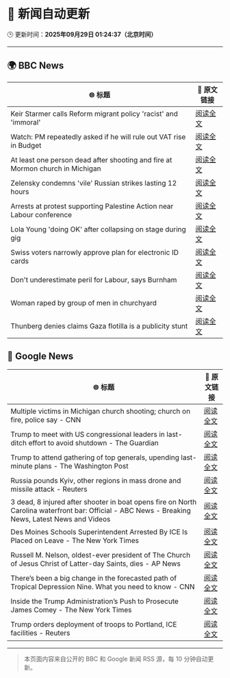 # 🧠 新闻自动更新

🕒 更新时间：**2025年09月29日 01:24:37（北京时间）**

---

## 🌍 BBC News

| 🌐 标题 | 🔗 原文链接 |
|--------|-------------|
| Keir Starmer calls Reform migrant policy 'racist' and 'immoral' | [阅读全文](https://www.bbc.com/news/articles/cj6xdw1dg4zo?at_medium=RSS&at_campaign=rss) |
| Watch: PM repeatedly asked if he will rule out VAT rise in Budget | [阅读全文](https://www.bbc.com/news/videos/c5y86zxvmmpo?at_medium=RSS&at_campaign=rss) |
| At least one person dead after shooting and fire at Mormon church in Michigan | [阅读全文](https://www.bbc.com/news/articles/ceq2vd15glwo?at_medium=RSS&at_campaign=rss) |
| Zelensky condemns 'vile' Russian strikes lasting 12 hours | [阅读全文](https://www.bbc.com/news/articles/c75qeqr5905o?at_medium=RSS&at_campaign=rss) |
| Arrests at protest supporting Palestine Action near Labour conference | [阅读全文](https://www.bbc.com/news/articles/cx20l1257l4o?at_medium=RSS&at_campaign=rss) |
| Lola Young 'doing OK' after collapsing on stage during gig | [阅读全文](https://www.bbc.com/news/articles/cr7031gv2m8o?at_medium=RSS&at_campaign=rss) |
| Swiss voters narrowly approve plan for electronic ID cards | [阅读全文](https://www.bbc.com/news/articles/cdr624j16jpo?at_medium=RSS&at_campaign=rss) |
| Don't underestimate peril for Labour, says Burnham | [阅读全文](https://www.bbc.com/news/articles/cn0xzpngj5xo?at_medium=RSS&at_campaign=rss) |
| Woman raped by group of men in churchyard | [阅读全文](https://www.bbc.com/news/articles/cly622k0jm4o?at_medium=RSS&at_campaign=rss) |
| Thunberg denies claims Gaza flotilla is a publicity stunt | [阅读全文](https://www.bbc.com/news/articles/cx25grpxzd3o?at_medium=RSS&at_campaign=rss) |

## 📰 Google News

| 🌐 标题 | 🔗 原文链接 |
|--------|-------------|
| Multiple victims in Michigan church shooting; church on fire, police say - CNN | [阅读全文](https://news.google.com/rss/articles/CBMiekFVX3lxTE1yb3hkSENzcmJpblctcXlMUFBJeU50MUk3YzZlUTI3dFVFT25KcWMtellWZjA0MTRBQTRtZmNmQmhhRVRnUDRPaHh6eFdlcmJSalUyRm1RcjJsM2VIUFM2cElHZHItX1lVcXRiMEo5VEdtakpOckRlaVNR?oc=5) |
| Trump to meet with US congressional leaders in last-ditch effort to avoid shutdown - The Guardian | [阅读全文](https://news.google.com/rss/articles/CBMilAFBVV95cUxOVzZZdXNuSldGMXNBYU9XNmhMZThNUFZmZnJzWDhwOFhtSXRIR2FGZkNieFI1bnZHeHZFN1gxOU42WmxWYlRfcXBiUXhrRDhXMlZJV0dXY0pfaWNheU1OQlRLc2hwYVBQWFY5M0V3Y2gzWWgyX0stV29RYUVJMGR1WDRqY3RhNzNoNm0zT1dIeW1Ud2ZL?oc=5) |
| Trump to attend gathering of top generals, upending last-minute plans - The Washington Post | [阅读全文](https://news.google.com/rss/articles/CBMirAFBVV95cUxNVU5QR2JWV3l3SUdaUjI1REtyalJJZVpwZFF4bTY3Szh6SUkyTUJtbUl0aEdMeXlZRFhXdUVCcGZ5b2tYcElsVkVab29TeEM1OU1YUzBuUTdDV1NrOTNleFVnSGpkNldFVE9VbGh6eDhzOVVpdmtBc3oxZmg4WDJzMEtJdk1hRm5mMEZCN1FVeDM1WEtUWUVKMDU3aWlrNF85a29oVkRwOFBYQkJz?oc=5) |
| Russia pounds Kyiv, other regions in mass drone and missile attack - Reuters | [阅读全文](https://news.google.com/rss/articles/CBMixwFBVV95cUxOcnBySGRzMVFsa082VWRHX292dkRROTI2QXFsZ05DSnU3T3phRlhxTDFOZHNGTGRfdmR5Vk1iT1JReEZRZzBHdDFHVk5ydXg4MW5LbVMxb2ZtRlJHZUV1TWVKMnVUcl9Jd2pnektQLWdnYUtHVVJ2LTFMc2FKeHp1QklfNFEwamNIRENoc3d3ZHhjdnRoSGdoZTNCVkZ3OFVNbTAybnA5eEZaYW4xT2UxOHZkSkcyQWlpY3ZOVUgyblNoR3JrVGNN?oc=5) |
| 3 dead, 8 injured after shooter in boat opens fire on North Carolina waterfront bar: Official - ABC News - Breaking News, Latest News and Videos | [阅读全文](https://news.google.com/rss/articles/CBMijwFBVV95cUxOQzhEbVQ1cDlDaWUta3c3WjJicFJ4LU12bUY4LVl0b04wSmxBZW5DZVhUZE9MQV81TVRaTjlycy1jRlZGWDYtWHktVTMyY2FZd1FqNGRGZGRhb3B0dTNaZ1JLOW9kYzBVbElTeFphNjVNZjNVUFV6NkRwNzM0a3M4cUFFMGtISV9meHE4dFJIVdIBlAFBVV95cUxPTjF1VDR5TXFCRG5qZ3Q2VEpLOUplVWpKMGRSekExRVZYUGduMVZJelFpcTF0SGY0VFUwQnA0VHRMS3J4Y0tVNFhkME1pV1U5MGc3ai1KYk8wTU9SQmxNNnYtZnZJWmNaZWZ0UVBJbmJQaDR4Y083RTg5NnQwMkRsZ0ZqcU9JUDhzRmw2WWZoQXItZ3JG?oc=5) |
| Des Moines Schools Superintendent Arrested By ICE Is Placed on Leave - The New York Times | [阅读全文](https://news.google.com/rss/articles/CBMijwFBVV95cUxQWFFDYWFhZ2Yxc0FqNHR5alVkc0I0U3dBbTBNSGVFMXZkQlV2LThUYVZ4X25ZNFpfYjRjVEFpZGJ6Ulg0a1J2MDVrWHBJT2Fvd1d5M3J2NXg4T3pBOWdHbDhnVXNQdW9XN296WldwUHAyXzdidW52d0ZscnBkQWtLYjlBZ2xfMDgxTFFBZ3UzQQ?oc=5) |
| Russell M. Nelson, oldest-ever president of The Church of Jesus Christ of Latter-day Saints, dies - AP News | [阅读全文](https://news.google.com/rss/articles/CBMipAFBVV95cUxNdWp6SWZNODdyRWtCcEZhMWFvb1UtR1JxNjJrTlJZSWVNTU9PNUY1NkhKeTNMVjhNc1JEc0JoMktRZTdRdXlZOVl6Vmp6RUFna0VUd1ZnWmFvdmRGZWV5NktaWVZ1ZzJpeDQyUTNkdk9wMWxVZW5aWDBxZVJpNXBpUmxiNWREYV94YjBjcXBZQjM2ZXVFaVM1bDhyLThtSXBlaDBoVQ?oc=5) |
| There’s been a big change in the forecasted path of Tropical Depression Nine. What you need to know - CNN | [阅读全文](https://news.google.com/rss/articles/CBMimAFBVV95cUxQR3ZaRXNiZWNhZ19FV0FfVUZ4dmJlMXUwZG80bmF5YkFWRDRPTDJ6blJQcF8zeXlaaXVfYVU0QkRlVnEtZlJfT2NKb0ViSXI0SzV6aUp4TU5iLTZObmlNbUkxNlI2R1ZsTmhLYnNld2pTTWtGMXc3RDg2X1Y2TVhsaXl3RDBpWW1sOTlSc2xMNHFSdkJWenN6Nw?oc=5) |
| Inside the Trump Administration’s Push to Prosecute James Comey - The New York Times | [阅读全文](https://news.google.com/rss/articles/CBMiigFBVV95cUxPb1k0cHVhbkhsSnFhYVRvUXh6WEVzZWNKSXpGSkxIVmlNc3pNMThpVFc3blNrUGhVazRzb3ptSXBhcnB5LUdONDZIelBWckhIWGQ1UnQ3VHFrQ0s2UkFXSFBnZGlZelZfUk9kcHllalRFLURzLWhwQzRqYkVzNnFvajRrYUtTaGVGRVE?oc=5) |
| Trump orders deployment of troops to Portland, ICE facilities - Reuters | [阅读全文](https://news.google.com/rss/articles/CBMioAFBVV95cUxNRzM4c01XUUdFYzhaSE5lYUg5YnVkVDRCQ3Y0Xy1qMmU1VzkwV1pmeU1lYlFVbWVNdlVoNFYzYzR3d3p4a1AySFJSVlptN0RlWXo0REtwcHRKaGszRXg4M2lmNkYzVGZaYmFtUlRqZE84OE1aUEdWZVBTU25NdkI4WDNZMFlzdmdMaHJ3NXplTDdzeWwtVlo5ZWZKQURHWTFY?oc=5) |

---
> 本页面内容来自公开的 BBC 和 Google 新闻 RSS 源，每 10 分钟自动更新。